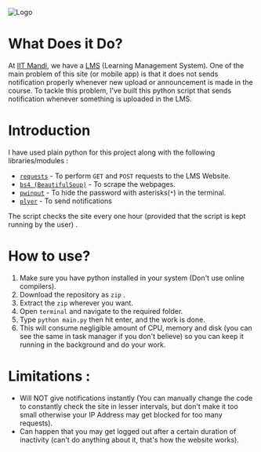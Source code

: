 ![Logo ](https://cdn.discordapp.com/attachments/1096831439972085852/1302162934855761931/icon.jpg?ex=67271d3c&is=6725cbbc&hm=561044744304f5f05f39f8d063b8f61d2b9d6eebeb6201ff6fdb3715b62890b5&)

# What Does it Do?
At [IIT Mandi](https://www.iitmandi.ac.in/), we have a [LMS](https://lms.iitmandi.ac.in) (Learning Management System). 
One of the main problem of this site (or mobile app) is that it does not sends notification properly whenever new upload or announcement is made in the course. To tackle this problem, I've built this python script that sends notification whenever something is uploaded in the LMS.

# Introduction
I have used plain python for this project along with the following libraries/modules :

 - [`requests`](https://pypi.org/project/requests/) - To perform `GET` and `POST` requests to the LMS Website.
 - [`bs4 (BeautifulSoup)`](https://pypi.org/project/beautifulsoup4/) - To scrape the webpages.
 - [`pwinput`](https://pypi.org/project/pwinput/) - To hide the password with asterisks(`*`) in the terminal.
 - [`plyer`](https://pypi.org/project/plyer/) - To send notifications

The script checks the site every one hour (provided that the script is kept running by the user) .

# How to use?

 1. Make sure you have python installed in your system (Don't use online compilers).
 2. Download the repository as `zip` .
 3. Extract the `zip` wherever you want.
 4. Open `terminal` and navigate to the required folder.
 5. Type `python main.py`  then hit enter, and the work is done. 
 6. This will consume negligible amount of CPU, memory and disk (you can see the same in task manager if you don't believe) so you can keep it running in the background and do your work.

# Limitations :

 - Will NOT give notifications instantly (You can manually change the code to constantly check the site in lesser intervals, but don't make it too small otherwise your IP Address may get blocked for too many requests).
 - Can happen that you may get logged out after a certain duration of inactivity (can't do anything about it, that's how the website works).